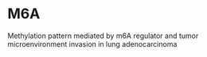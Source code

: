 # M6A
Methylation pattern mediated by m6A regulator and tumor microenvironment invasion in lung adenocarcinoma
